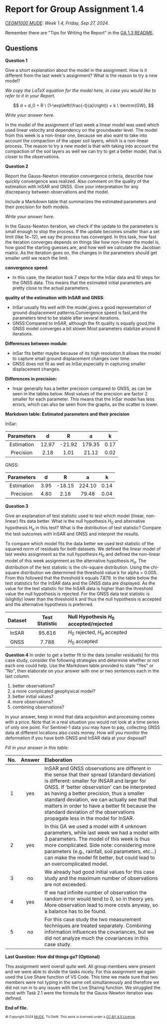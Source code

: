 # Report for Group Assignment 1.4

*[CEGM1000 MUDE](http://mude.citg.tudelft.nl/): Week 1.4, Friday, Sep 27, 2024.*

Remember there are "Tips for Writing the Report" in the [GA 1.3 README](https://mude.citg.tudelft.nl/2024/files/GA_1_3/README.html).

## Questions

**Question 1**

Give a short explanation about the model in the assignment. How is it different from the last week's assignment? What is the reason to try a new model?

_We copy the LaTeX equation for the model here, in case you would like to refer to it in your Report._

$$
d = d_0 + R \ (1-\exp\left(\frac{-t}{a}\right)) + k \ \textrm{GW},
$$

_Write your answer here._

In the model of the assignment of last week a linear model was used which used linear velocity and dependency on the groundwater level. The model from this week is a non-linear one, because we also want to take into account the compaction of the upper soil layers, which is a non-linear process. The reason to try a new model is that with taking into account the compaction of the soil layers as well we can try to get a better model, that is closer to the observations. 

**Question 2**

Report the Gauss-Newton interation convergence criteria, describe how quickly convergence was realized. Also comment on the quality of the estimation with InSAR and GNSS. Give your interpretation for any discrepancy between observations and the model.

Include a Markdown table that summarizes the estimated parameters and their precision for both models.

_Write your answer here._

In the Gauss-Newton iteration, we check if the update to the parameters is small enough to stop the process. If the update becomes smaller than a set limit (like 1e−12), we say the process has converged. In this task, how fast the iteration converges depends on things like how non-linear the model is, how good the starting guesses are, and how well we calculate the Jacobian matrix. As the iteration goes on, the changes in the parameters should get smaller until we reach the limit.

**convergence speed**:
- In this case, the iteration took 7 steps for the InSar data and 10 steps for the GNSS data. This means that the estimated initial parameters are pretty close to the actual parameters. 

**quality of the estimation with InSAR and GNSS**:
- InSar:usually fits well with the model,gives a good representation of ground displacement patterns.Convergence speed is fast,and the parameters tend to be stable after several iterations.
- GNSS:Compared to InSAR, although the fit quality is equally good,the GNSS model converges a bit slower.Most parameters stabilize around 8 iterations.

**Differences between module**:
- InSar fits better maybe because of its high resolution.It allows the model to capture small ground displacement changes over time.
- GNSS does not fit as well as InSar,especially in capturing smaller displacement changes.

**Differences in precision:**
- Insar generally has a better precision compared to GNSS, as can be seen in the tables below. Most values of the precision are factor 2 smaller for each parameter. This means that the InSar model has less errors, which can also be seen from the graphs, as the scatter is lower. 

**Markdown table: Estimated parameters and their precision** 

InSar:

| Parameters | d | R | a | k |
| :--: | :--: | :--: | :--: | :--: |
| Estimation |  12.97 | -21.92  | 179.35  |  0.17 |
| Precision  |  2.18 | 1.01  | 21.12  | 0.02  |

GNSS: 

| Parameters | d | R | a | k |
| :--: | :--: | :--: | :--: | :--: |
| Estimation |  3.95 | -18.15  | 224.10  |  0.14 |
| Precision  |  4.80 | 2.16  | 79.48  | 0.04  |

**Question 3**

Give an explanation of test statistic used to test which model (linear, non-linear) fits data better. What is the null hypothesis $H_0$ and alternative hypothesis $H_a$ in this test? What is the distribution of test statistic? Compare the test outcomes with InSAR and GNSS and interpret the results.

To compare which model fits the data better we used test statistic of the squared norm of residuals for both datasets. We defined the linear model of last weeks assignment as the null hypothesis $H_0$ and defined the non-linear model of this week assignment as the alternative hypothesis $H_a$. The distribution of the test statistic is the chi-square distribution. Using the chi-square distribution we determined the threshold value k for alpha = 0.005. From this followed that the threshold k equals 7.879. In the table below the test statistics for the InSAR data and the GNSS data are displayed. As the value for the test statistic for the InSAR data is higher than the threshold value the null hypothesis is rejected. For the GNSS data test statistic is (slightly) lower than the threshold k and thus the null hypothesis is accepted and the alternative hypothesis is preferred.

| Dataset | Test Statistic | Null Hypothesis $H_0$ accepted/rejected |
| :---: | :---: | :----- |
| InSAR | 95.616 | $H_0$ rejected, $H_a$ accepted |
| GNSS | 7.788 | $H_0$ accepted |

**Question 4**
In order to get a better fit to the data (smaller residuals) for this case study, consider the following strategies and determine whether or not each one could help. Use the Markdown table provided to state "Yes" or "No", then elaborate on your answer with one or two sentences each in the last column.

1. better observations?
2. a more complicated geophysical model?
3. better initial values?
4. more observations?
5. combining observations?

In your answer, keep in mind that data acquisition and processing comes with a price. Note that in a real situation you would not look at a time series of only one point. For Sentinel-1 data you may have to pay, collecting GNSS data at different locations also costs money. How will you monitor the deformation if you have both GNSS and InSAR data at your disposal?

_Fill in your answer in this table:_

| No. | Answer | Elaboration |
| :---: | :---: | :----- |
| 1 | yes | InSAR and GNSS observations are different in the sense that their spread (standard deviation) is different: smaller for INSAR and larger for GNSS. If 'better observation' can be interpreted as having a better precision, thus a smaller standard deviation, we can actually see that that matters in order to have a better fit because the standard deviation of the observations propagate less in the model for InSAR.
| 2 | yes | In this GA we used a model with 4 unknown parameters, while last week we had a model with 3 parameters. The model of this week is thus more complicated. Side note: considering more parameters (e.g., rainfall, soil parameters, etc...) can make the model fit better, but could lead to an overcomplicated model.|
| 3 | no | We already had good initial values for this case study and the maximum number of observations are not exceeded. |
| 4 | yes | If we had infinite number of observation the random error would tend to 0, so in theory yes. More observation lead to more costs anyway, so a balance has to be found. |
| 5 | no | For this case study the two measurement techniques are treated separately. Combining information influences the covariances, but we did not analyze much the covariances in this case study. |

**Last Question: How did things go? (Optional)**

This assignment went overall quite well. All group members were present and we were able to divide the tasks nicely. For this assignment we again used the Live Share function of VS Code. This time we made sure that two members were not typing in the same cell simultaneously and therefore we did not run in to any issues with the Live Sharing function. We struggled the most with Task 2.1 were the formula for the Gauss-Newton iteration was defined. 

**End of file.**

<span style="font-size: 75%">
&copy; Copyright 2024 <a rel="MUDE" href="http://mude.citg.tudelft.nl/">MUDE</a>, TU Delft. This work is licensed under a <a rel="license" href="http://creativecommons.org/licenses/by/4.0/">CC BY 4.0 License</a>.
